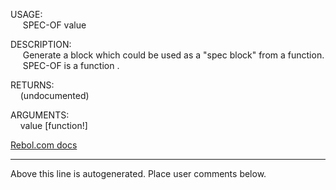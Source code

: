 USAGE:  
&nbsp;&nbsp;&nbsp;&nbsp;&nbsp;SPEC-OF&nbsp;value&nbsp;  
  
DESCRIPTION:  
&nbsp;&nbsp;&nbsp;&nbsp;&nbsp;Generate&nbsp;a&nbsp;block&nbsp;which&nbsp;could&nbsp;be&nbsp;used&nbsp;as&nbsp;a&nbsp;"spec&nbsp;block"&nbsp;from&nbsp;a&nbsp;function.  
&nbsp;&nbsp;&nbsp;&nbsp;&nbsp;SPEC-OF&nbsp;is&nbsp;a&nbsp;function&nbsp;.  
  
RETURNS:  
&nbsp;&nbsp;&nbsp;&nbsp;(undocumented)  
  
ARGUMENTS:  
&nbsp;&nbsp;&nbsp;&nbsp;value&nbsp;[function!]  

[Rebol.com docs](http://www.rebol.com/r3/docs/functions/spec-of.html)
___
Above this line is autogenerated. Place user comments below.